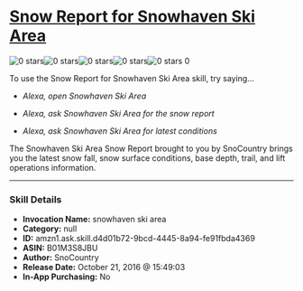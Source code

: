 # [Snow Report for Snowhaven Ski Area](http://alexa.amazon.com/#skills/amzn1.ask.skill.d4d01b72-9bcd-4445-8a94-fe91fbda4369)
![0 stars](../../images/ic_star_border_black_18dp_1x.png)![0 stars](../../images/ic_star_border_black_18dp_1x.png)![0 stars](../../images/ic_star_border_black_18dp_1x.png)![0 stars](../../images/ic_star_border_black_18dp_1x.png)![0 stars](../../images/ic_star_border_black_18dp_1x.png) 0

To use the Snow Report for Snowhaven Ski Area skill, try saying...

* *Alexa, open Snowhaven Ski Area*

* *Alexa, ask Snowhaven Ski Area for the snow report*

* *Alexa, ask Snowhaven Ski Area for latest conditions*

The Snowhaven Ski Area Snow Report brought to you by SnoCountry brings you the latest snow fall, snow surface conditions,  base depth, trail, and lift operations information.

***

### Skill Details

* **Invocation Name:** snowhaven ski area
* **Category:** null
* **ID:** amzn1.ask.skill.d4d01b72-9bcd-4445-8a94-fe91fbda4369
* **ASIN:** B01M3S8JBU
* **Author:** SnoCountry
* **Release Date:** October 21, 2016 @ 15:49:03
* **In-App Purchasing:** No
